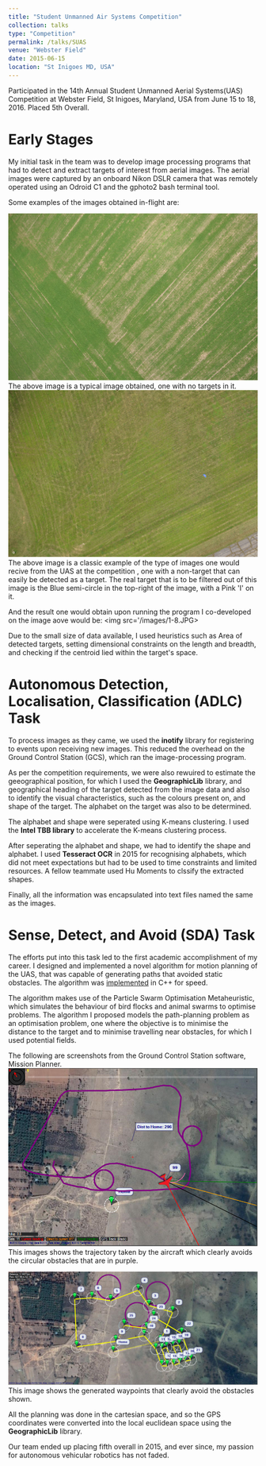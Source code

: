 ```yaml
---
title: "Student Unmanned Air Systems Competition"
collection: talks
type: "Competition"
permalink: /talks/SUAS
venue: "Webster Field"
date: 2015-06-15
location: "St Inigoes MD, USA"
---
```


Participated in the 14th Annual Student Unmanned Aerial Systems(UAS) Competition at Webster Field, St Inigoes, Maryland, USA from June 15 to 18, 2016. Placed 5th Overall.

Early Stages
=====
My initial task in the team was to develop image processing programs that had to detect and extract targets of interest from aerial images. The aerial images were captured by an onboard Nikon DSLR camera that was remotely operated using an Odroid C1 and the gphoto2 bash terminal tool.

Some examples of the images obtained in-flight are:

<img src='/images/No Target.JPG'>
The above image is a typical image obtained, one with no targets in it.

<img src='/images/Target.JPG'>
The above image is a classic example of the type of images one would recive from the UAS at the competition , one with a non-target that can easily be detected as a target. The real target that is to be filtered out of this image is the Blue semi-circle in the top-right of the image, with a Pink 'I' on it.

And the result one would obtain upon running the program I co-developed on the image aove would be:
<img src='/images/1-8.JPG>

Due to the small size of data available, I used heuristics such as Area of detected targets, setting dimensional constraints on the length and breadth, and checking if the centroid lied within the target's space.

Autonomous Detection, Localisation, Classification (ADLC) Task
=====

To process images as they came, we used the **inotify** library for registering to events upon receiving new images. This reduced the overhead on the Ground Control Station (GCS), which ran the image-processing program.

As per the competition requirements, we were also rewuired to estimate the geeographical position, for which I used the **GeographicLib** library, and geographical heading of the target detected from the image data and also to identify the visual characteristics, such as the colours present on, and shape of the target. The alphabet on the target was also to be determined.

The alphabet and shape were seperated using K-means clustering. I used the **Intel TBB library** to accelerate the K-means clustering process.

After seperating the alphabet and shape, we had to identify the shape and alphabet. I used **Tesseract OCR** in 2015 for recognising alphabets, which did not meet expectations but had to be used to time constraints and limited resources. A fellow teammate used Hu Moments to clssify the extracted shapes.

Finally, all the information was encapsulated into text files named the same as the images.

Sense, Detect, and Avoid (SDA) Task
=====

The efforts put into this task led to the first academic accomplishment of my career. I designed and implemented a novel algorithm for motion planning of the UAS, that was capable of generating paths that avoided static obstacles. The algorithm was [implemented]() in C++ for speed.

The algorithm makes use of the Particle Swarm Optimisation Metaheuristic, which simulates the behaviour of bird flocks and animal swarms to optimise problems. The algorithm I proposed models the path-planning problem as an optimisation problem, one where the objective is to minimise the distance to the target and to minimise travelling near obstacles, for which I used potential fields.

The following are screenshots from the Ground Control Station software, Mission Planner.
<img src='/images/justfly1.png'>
This images shows the trajectory taken by the aircraft which clearly avoids the circular obstacles that are in purple.

<img src='/images/sda.png'>
This image shows the generated waypoints that clearly avoid the obstacles shown.

All the planning was done in the cartesian space, and so the GPS coordinates were converted into the local euclidean space using the **GeographicLib** library.

Our team ended up placing fifth overall in 2015, and ever since, my passion for autonomous vehicular robotics has not faded.
